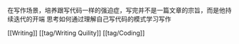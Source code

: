 在写作场景，培养跟写代码一样的强迫症，写完并不是一篇文章的宗旨，而是他持续迭代的开端
思考如何通过理解自己写代码的模式学习写作

[[Writing]] [[tag/Writing Quility]] [[tag/Coding]]